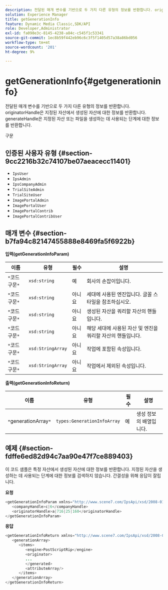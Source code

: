 ```yaml
---
description: 전달된 매개 변수를 기반으로 두 가지 다른 유형의 정보를 반환합니다. originatorHandle은 지정된 자산에서 생성된 자산에 대한 정보를 반환합니다. generateHandle은 지정된 자산 또는 파일을 생성하는 데 사용되는 단계에 대한 정보를 반환합니다.
solution: Experience Manager
title: getGenerationInfo
feature: Dynamic Media Classic,SDK/API
role: Developer,Administrator
exl-id: fa098e3c-8145-4238-a84c-c545f1c53341
source-git-commit: 1ec8b59f442eb96c6c3f5f1405d57a38a86bd056
workflow-type: tm+mt
source-wordcount: '201'
ht-degree: 9%

---
```


# getGenerationInfo{#getgenerationinfo}

전달된 매개 변수를 기반으로 두 가지 다른 유형의 정보를 반환합니다. originatorHandle은 지정된 자산에서 생성된 자산에 대한 정보를 반환합니다. generateHandle은 지정된 자산 또는 파일을 생성하는 데 사용되는 단계에 대한 정보를 반환합니다.

구문

## 인증된 사용자 유형 {#section-9cc2216b32c74107be07aeacecc11401}

* `IpsUser`
* `IpsAdmin`
* `IpsCompanyAdmin`
* `TrialSiteAdmin`
* `TrialSiteUser`
* `ImagePortalAdmin`
* `ImagePortalUser`
* `ImagePortalContrib`
* `ImagePortalContribUser`

## 매개 변수 {#section-b7fa94c82147455888e8469fa5f6922b}

**입력(getGenerationInfoParam)**

| 이름 | 유형 | 필수 | 설명 |
|---|---|---|---|
| `*`코드 구문`*` | `xsd:string` | 예 | 회사의 손잡이입니다. |
| `*`코드 구문`*` | `xsd:string` | 아니요 | 세대에 사용된 엔진입니다. 글꼴 스타일을 참조하십시오. |
| `*`코드 구문`*` | `xsd:string` | 아니요 | 생성된 자산을 쿼리할 자산의 핸들입니다. |
| `*`코드 구문`*` | `xsd:string` | 아니요 | 해당 세대에 사용된 자산 및 엔진을 쿼리할 자산의 핸들입니다. |
| `*`코드 구문`*` | `xsd:StringArray` | 아니요 | 작업에 포함된 속성입니다. |
| `*`코드 구문`*` | `xsd:StringArray` | 아니요 | 작업에서 제외된 속성입니다. |

**출력(getGenerationInfoReturn)**

| 이름 | 유형 | 필수 | 설명 |
|---|---|---|---|
| `*`generationArray`*` | `types:GenerationInfoArray` | 예 | 생성 정보의 배열입니다. |

## 예제 {#section-fdffe6ed82d94c7aa90e47f7ce889403}

이 코드 샘플은 특정 자산에서 생성된 자산에 대한 정보를 반환합니다. 지정된 자산을 생성하는 데 사용되는 단계에 대한 정보를 검색하지 않습니다. 간결성을 위해 응답이 잘립니다.

**요청**

```java
<getGenerationInfoParam xmlns="http://www.scene7.com/IpsApi/xsd/2008-01-15">
   <companyHandle>c|6</companyHandle>
   <originatorHandle>a|716|25|160</originatorHandle>
</getGenerationInfoParam>
```

**응답**

```java
<getGenerationInfoReturn xmlns="http://www.scene7.com/IpsApi/xsd/2008-01-15">
   <generationArray>
      <items>
         <engine>PostScriptRip</engine>
         <originator>
         ...
         </generated>
         <attributeArray/>
      </items>
   </generationArray>
</getGenerationInfoReturn>
```

